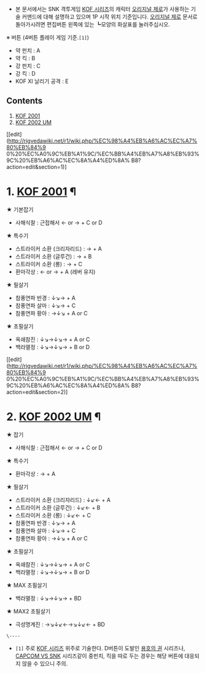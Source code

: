   * 본 문서에서는 SNK 격투게임 [KOF 시리즈](KOF%20%EC%8B%9C%EB%A6%AC%EC%A6%88.md)의 캐릭터 [오리지널 제로](%EC%98%A4%EB%A6%AC%EC%A7%80%EB%84%90%20%EC%A0%9C%EB%A1%9C.md)가 사용하는 기술 커맨드에 대해 설명하고 있으며 1P 시작 위치 기준입니다. [오리지널 제로](%EC%98%A4%EB%A6%AC%EC%A7%80%EB%84%90%20%EC%A0%9C%EB%A1%9C.md) 문서로 돌아가시려면 편집버튼 왼쪽에 있는 ┗모양의 화살표를 눌러주십시오.  

※ 버튼 (4버튼 플레이 게임 기준.`[1]`)  

  * 약 펀치 : A
  * 약 킥 : B
  * 강 펀치 : C
  * 강 킥 : D
  * KOF XI 날리기 공격 : E  

## Contents

    

1. [KOF 2001](KOF%202001.md)
2. [KOF 2002 UM](KOF%202002%20UM.md)

[[edit](http://rigvedawiki.net/r1/wiki.php/%EC%98%A4%EB%A6%AC%EC%A7%80%EB%84%9
0%20%EC%A0%9C%EB%A1%9C/%EC%BB%A4%EB%A7%A8%EB%93%9C%20%EB%A6%AC%EC%8A%A4%ED%8A%
B8?action=edit&section=1)]

# 1. [KOF 2001](KOF%202001.md) ¶

  

★ 기본잡기  

  * 사해식찰 : 근접해서 ← or → + C or D  

★ 특수기  

  * 스트라이커 소환 (크리자리드) : → + A
  * 스트라이커 소환 (글루건) : → + B
  * 스트라이커 소환 (롱) : → + C
  * 환마각상 : ← or → + A (레버 유지)  

★ 필살기  

  * 참풍연파 반경 : ↓↘→ + A
  * 참풍연파 살마 : ↓↘→ + C
  * 참풍연파 황아 : →↓↘ + A or C  

★ 초필살기  

  * 옥쇄참진 : ↓↘→↓↘→ + A or C
  * 백라멸정 : ↓↘→↓↘→ + B or D  

[[edit](http://rigvedawiki.net/r1/wiki.php/%EC%98%A4%EB%A6%AC%EC%A7%80%EB%84%9
0%20%EC%A0%9C%EB%A1%9C/%EC%BB%A4%EB%A7%A8%EB%93%9C%20%EB%A6%AC%EC%8A%A4%ED%8A%
B8?action=edit&section=2)]

# 2. [KOF 2002 UM](KOF%202002%20UM.md) ¶

  

★ 잡기  

  * 사해식찰 : 근접해서 ← or → + C or D  

★ 특수기  

  * 환마각상 : → + A  

★ 필살기  

  * 스트라이커 소환 (크리자리드) : ↓↙← + A
  * 스트라이커 소환 (글루건) : ↓↙← + B
  * 스트라이커 소환 (롱) : ↓↙← + C
  * 참풍연파 반경 : ↓↘→ + A
  * 참풍연파 살마 : ↓↘→ + C
  * 참풍연파 황아 : →↓↘ + A or C  

★ 초필살기  

  * 옥쇄참진 : ↓↘→↓↘→ + A or C
  * 백라멸정 : ↓↘→↓↘→ + B or D  

★ MAX 초필살기  

  * 백라멸정 : ↓↘→↓↘→ + BD  

★ MAX2 초필살기  

  * 극성명계진 : →↘↓↙←→↘↓↙← + BD

`\----`

  * `[1]` 주로 [KOF 시리즈](KOF%20%EC%8B%9C%EB%A6%AC%EC%A6%88.md) 위주로 기술한다. D버튼이 도발인 [용호의 권](%EC%9A%A9%ED%98%B8%EC%9D%98%20%EA%B6%8C.md) 시리즈나, [CAPCOM VS SNK](CAPCOM%20VS%20SNK.md) 시리즈같이 중펀치, 킥을 따로 두는 경우는 해당 버튼에 대응되지 않을 수 있으니 주의.

